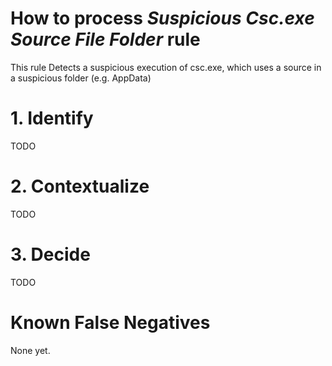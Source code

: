 # How to process *Suspicious Csc.exe Source File Folder* rule
This rule Detects a suspicious execution of csc.exe, which uses a source in a suspicious folder (e.g. AppData)

# 1. Identify
TODO

# 2. Contextualize
TODO

# 3. Decide
TODO

# Known False Negatives
None yet.
